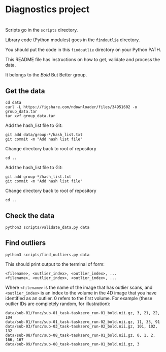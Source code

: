 # Diagnostics project
#
Scripts go in the `scripts` directory.

Library code (Python modules) goes in the `findoutlie` directory.

You should put the code in this `findoutlie` directory on your Python PATH.

This README file has instructions on how to get, validate and process the data.

It belongs to the *Bold* But Better group. 

## Get the data

```
cd data
curl -L https://figshare.com/ndownloader/files/34951602 -o group_data.tar
tar xvf group_data.tar
```

Add the hash_list file to Git:

```
git add data/group-*/hash_list.txt
git commit -m "Add hash list file"
```

Change directory back to root of repository

```
cd ..
```

Add the hash_list file to Git:

```
git add group-*/hash_list.txt
git commit -m "Add hash list file"
```

Change directory back to root of repository

```
cd ..
```

## Check the data

```
python3 scripts/validate_data.py data
```

## Find outliers

```
python3 scripts/find_outliers.py data
```

This should print output to the terminal of form:

```
<filename>, <outlier_index>, <outlier_index>, ...
<filename>, <outlier_index>, <outlier_index>, ...
```

Where `<filename>` is the name of the image that has outlier scans, and
`<outlier_index>` is an index to the volume in the 4D image that you have
identified as an outlier.  0 refers to the first volume.  For example (these
outlier IDs are completely random, for illustration):

```
data/sub-01/func/sub-01_task-taskzero_run-01_bold.nii.gz, 3, 21, 22, 104
data/sub-01/func/sub-01_task-taskzero_run-02_bold.nii.gz, 11, 33, 91
data/sub-03/func/sub-03_task-taskzero_run-02_bold.nii.gz, 101, 102, 132
data/sub-08/func/sub-08_task-taskzero_run-01_bold.nii.gz, 0, 1, 2, 166, 167
data/sub-09/func/sub-08_task-taskzero_run-01_bold.nii.gz, 3
```

